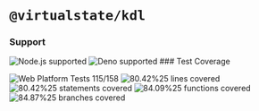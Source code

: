 # `@virtualstate/kdl`

[//]: # (badges)

### Support

 ![Node.js supported](https://img.shields.io/badge/node-%3E%3D16.0.0-blue) ![Deno supported](https://img.shields.io/badge/deno-%3E%3D1.17.0-blue) ### Test Coverage

 ![Web Platform Tests 115/158](https://img.shields.io/badge/Web%20Platform%20Tests-115%2F158-brightgreen) ![80.42%25 lines covered](https://img.shields.io/badge/lines-80.42%25-brightgreen) ![80.42%25 statements covered](https://img.shields.io/badge/statements-80.42%25-brightgreen) ![84.09%25 functions covered](https://img.shields.io/badge/functions-84.09%25-brightgreen) ![84.87%25 branches covered](https://img.shields.io/badge/branches-84.87%25-brightgreen)

[//]: # (badges)
